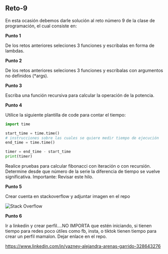 ## Reto-9
En esta ocasión debemos darle solución al reto número 9 de la clase de programación, el cual consiste en:

**Punto 1** 

De los retos anteriores seleciones 3 funciones y escribalas en forma de lambdas.

**Punto 2**

De los retos anteriores seleciones 3 funciones y escribalas con argumentos no definidos (*args).

**Punto 3** 

Escriba una función recursiva para calcular la operación de la potencia.

**Punto 4** 

Utilice la siguiente plantilla de code para contar el tiempo:

```python
import time

start_time = time.time()
# instrucciones sobre las cuales se quiere medir tiempo de ejecución
end_time = time.time()

timer = end_time - start_time
print(timer)
```
 
Realice pruebas para calcular fibonacci con iteración o con recursión. Determine desde que número de la serie la diferencia de tiempo se vuelve significativa. Importante: Revisar este hilo.

**Punto 5** 

Crear cuenta en stackoverflow y adjuntar imagen en el repo

![Stack Overflow](https://github.com/alejayz/Reto-9/assets/124609988/0b82efb0-6117-48c7-b0e4-2800d1aaba89)

**Punto 6** 

Ir a linkedin y crear perfil....NO IMPORTA que estén iniciando, si tienen tiempo para redes poco útiles como fb, insta, o tiktok tienen tiempo para crear un perfil mamalon. Dejar enlace en el repo.

https://www.linkedin.com/in/yazney-alejandra-arenas-garrido-328643276
